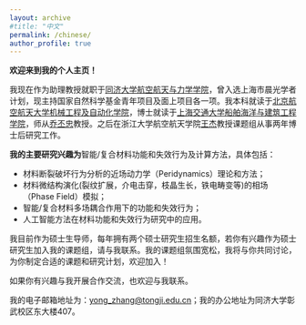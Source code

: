 ```yaml
---
layout: archive
#title: "中文"
permalink: /chinese/
author_profile: true
---
```

**欢迎来到我的个人主页！**

我现在作为助理教授就职于[同济大学航空航天与力学学院](https://aero-mech.tongji.edu.cn/main.htm)，曾入选上海市晨光学者计划，现主持国家自然科学基金青年项目及面上项目各一项。我本科就读于[北京航空航天大学机械工程及自动化学院](http://www.me.buaa.edu.cn/index.htm)，博士就读于[上海交通大学船舶海洋与建筑工程学院](https://naoce.sjtu.edu.cn/)，师从[乔丕忠](https://scholar.google.com/citations?user=Rb_idV0AAAAJ&hl=zh-TW)教授。之后在浙江大学航空航天学院[王杰](https://person.zju.edu.cn/jiewang)教授课题组从事两年博士后研究工作。

**我的主要研究兴趣为**智能/复合材料功能和失效行为及计算方法，具体包括：
* 材料断裂破坏行为分析的近场动力学（Peridynamics）理论和方法；
* 材料微结构演化(裂纹扩展，介电击穿，枝晶生长，铁电畴变等)的相场（Phase Field）模拟；
* 智能/复合材料多场耦合作用下的功能和失效行为；
* 人工智能方法在材料功能和失效行为研究中的应用。
  
我目前作为硕士生导师，每年拥有两个硕士研究生招生名额，若你有兴趣作为硕士研究生加入我的课题组，请与我联系。我的课题组氛围宽松，我将与你共同讨论，为你制定合适的课题和研究计划，欢迎加入！

如果你有兴趣与我开展合作交流，也欢迎与我联系。

我的电子邮箱地址为：<yong_zhang@tongji.edu.cn>；我的办公地址为同济大学彰武校区东大楼407。
